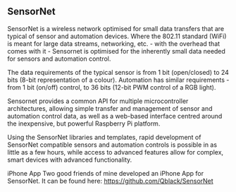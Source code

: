 SensorNet
-----------------------------------------------

SensorNet is a wireless network optimised for small data transfers that are typical of sensor and automation devices. Where the 802.11 standard (WiFi) is meant for large data streams, networking, etc. - with the overhead that comes with it - Sensornet is optimised for the inherently small data needed for sensors and automation control.

The data requirements of the typical sensor is from 1 bit (open/closed) to 24 bits (8-bit representation of a colour). Automation has similar requirements - from 1 bit (on/off) control, to 36 bits (12-bit PWM control of a RGB light).

Sensornet provides a common API for multiple microcontroller architectures, allowing simple transfer and management of sensor and automation control data, as well as a web-based interface centred around the inexpensive, but powerful Raspberry Pi platform.

Using the SensorNet libraries and templates, rapid development of SensorNet compatible sensors and automation controls is possible in as little as a few hours, while access to advanced features allow for complex, smart devices with advanced functionality.


iPhone App
Two good friends of mine developed an iPhone App for SensorNet. It can be found here: https://github.com/Qblack/SensorNet
